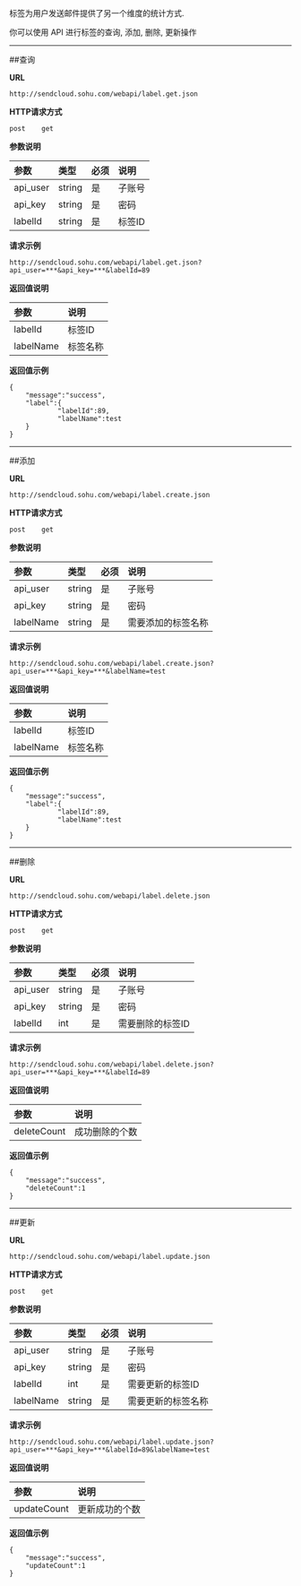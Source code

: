 
标签为用户发送邮件提供了另一个维度的统计方式.
    
你可以使用 API 进行标签的查询, 添加, 删除, 更新操作
    
- - -
##查询    
    
**URL**    
```
http://sendcloud.sohu.com/webapi/label.get.json
```
    
**HTTP请求方式** 
```
post    get
```
    
**参数说明**
    
|参数|类型|必须|说明|
|:---|:---|:---|:---|
|api_user|string|是|子账号|
|api_key|string|是|密码|
|labelId|string|是|标签ID|
    
**请求示例**    
```
http://sendcloud.sohu.com/webapi/label.get.json?api_user=***&api_key=***&labelId=89
```
    
**返回值说明**
    
|参数|说明|
|:---|:---| 
|labelId|标签ID|
|labelName|标签名称|
    
**返回值示例**    
```
{
    "message":"success", 
    "label":{
            "labelId":89,
            "labelName":test
    }
}
```
    
- - -
##添加
    
**URL**
```
http://sendcloud.sohu.com/webapi/label.create.json
```
    
**HTTP请求方式**
```
post    get
```
    
**参数说明**
    
|参数|类型|必须|说明|
|:---|:---|:---|:---|
|api_user|string|是|子账号|
|api_key|string|是|密码|
|labelName|string|是|需要添加的标签名称|
    
**请求示例**    
```
http://sendcloud.sohu.com/webapi/label.create.json?api_user=***&api_key=***&labelName=test
```
    
**返回值说明**
    
|参数|说明|
|:---|:---| 
|labelId|标签ID|
|labelName|标签名称|
    

**返回值示例**    
```
{
    "message":"success", 
    "label":{
            "labelId":89,
            "labelName":test
    }
}
```
    
- - -

##删除

**URL**
```
http://sendcloud.sohu.com/webapi/label.delete.json
```
    
**HTTP请求方式**
```
post    get
```
    
**参数说明**
    
|参数|类型|必须|说明|
|:---|:---|:---|:---|
|api_user|string|是|子账号|
|api_key|string|是|密码|
|labelId|int|是|需要删除的标签ID|
    
**请求示例**    
```
http://sendcloud.sohu.com/webapi/label.delete.json?api_user=***&api_key=***&labelId=89
```
    
**返回值说明**
    
|参数|说明|
|:---|:---|
|deleteCount|成功删除的个数|
    
**返回值示例**
```
{
    "message":"success",
    "deleteCount":1
}
```
    
- - -
##更新

**URL**
```
http://sendcloud.sohu.com/webapi/label.update.json
```
    
**HTTP请求方式**
```
post    get
```
    
**参数说明**
    
|参数|类型|必须|说明|
|:---|:---|:---|:---|
|api_user|string|是|子账号|
|api_key|string|是|密码|
|labelId|int|是|需要更新的标签ID|
|labelName|string|是|需要更新的标签名称|
    
**请求示例**    
```
http://sendcloud.sohu.com/webapi/label.update.json?api_user=***&api_key=***&labelId=89&labelName=test
```
    
**返回值说明**
    
|参数|说明|
|:---|:---| 
|updateCount|更新成功的个数|
    

**返回值示例**    
```
{
    "message":"success", 
    "updateCount":1
}
```


